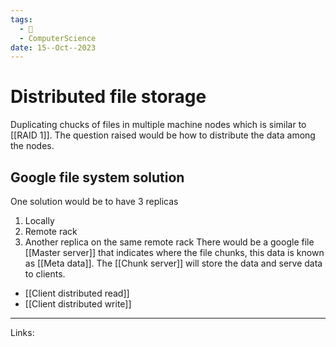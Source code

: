 ```yaml
---
tags:
  - 🌱
  - ComputerScience
date: 15--Oct--2023
---
```

# Distributed file storage
Duplicating chucks of files in multiple machine nodes which is similar to [[RAID 1]]. The question raised would be how to distribute the data among the nodes.
## Google file system solution
One solution would be to have 3 replicas
1. Locally
2. Remote rack
3. Another replica on the same remote rack
There would be a google file  [[Master server]]  that indicates where the file chunks, this data is known as [[Meta data]]. The [[Chunk server]] will store the data and serve data to clients.

- [[Client distributed read]]
- [[Client distributed write]]

---
Links:
